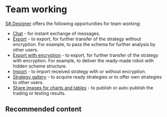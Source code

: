 # Team working

[S\#.Designer](Designer.md) offers the following opportunities for team working:

- [Chat](Designer_Chat.md) \- for instant exchange of messages.
- [Export](Designer_Export_strategies.md) \- to export, for further transfer of the strategy without encryption. For example, to pass the schema for further analysis by other users.
- [Export with encryption](Designer_Encryption.md) \- to export, for further transfer of the strategy with encryption. For example, to deliver the ready\-made robot with hidden scheme structure.
- [Import](Designer_Import_strategies.md) \- to import received strategy with or without encryption.
- [Strategy gallery](Designer_Gallery_of_strategies.md) \- to acquire ready strategies or to offer own strategies to other users.
- [Share images for charts and tables](Designer_publish.md) \- to publish or auto\-publish the trading or testing results.

## Recommended content
